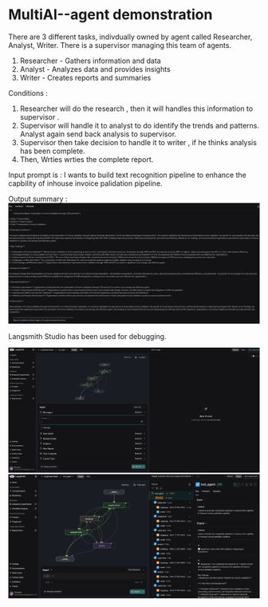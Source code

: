 


# MultiAI--agent demonstration 

There are 3 different tasks, indivdually owned by agent called Researcher, Analyst, Writer. There is a supervisor managing this team of agents.

  1. Researcher - Gathers information and data
  2. Analyst - Analyzes data and provides insights
  3. Writer - Creates reports and summaries

Conditions : 
1. Researcher will do the research , then it will handles this information to supervisor .
2. Supervisor will handle it to analyst to do identify the trends and patterns. Analyst again send back analysis to supervisor.
3. Supervisor then take decision to handle it to writer , if he thinks analysis has been complete.
4. Then, Wrties wrties the complete report.

Input prompt is :
  I wants to build text recognition pipeline to enhance the capbility of inhouse invoice palidation pipeline.

Output summary :
![output report](./1.%20MultiAI-Agent/output/output.png?raw=true "Title")





Langsmith Studio has been used for debugging.


![input query](./1.%20MultiAI-Agent/output/input.png?raw=true "Title")
![langsmith snapshot](./1.%20MultiAI-Agent/output/langsmith_studio.png?raw=true "Title")


